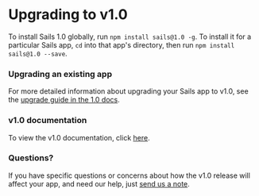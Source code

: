 # Upgrading to v1.0

To install Sails 1.0 globally, run `npm install sails@1.0 -g`. To install it for a particular Sails app, `cd` into that app's directory, then run `npm install sails@1.0 --save`.

### Upgrading an existing app

For more detailed information about upgrading your Sails app to v1.0, see the [upgrade guide in the 1.0 docs](https://github.com/balderdashy/sails-docs/blob/1.0/upgrading/To1.0.md).

### v1.0 documentation

To view the v1.0 documentation, click [here](https://1.0.sailjs.com/docs).


### Questions?
If you have specific questions or concerns about how the v1.0 release will affect your app, and need our help, just [send us a note](http://sailsjs.com/contact).

<docmeta name="displayName" value="To v.1.0">
<docmeta name="version" value="1.0.0">
